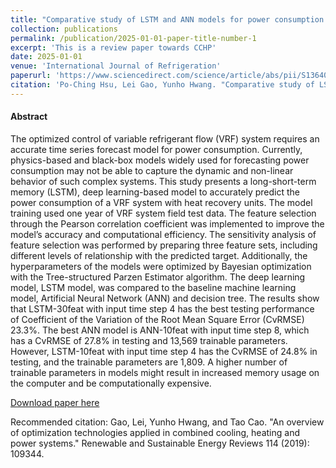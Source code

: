 ```yaml
---
title: "Comparative study of LSTM and ANN models for power consumption prediction of variable refrigerant flow (VRF) systems in buildings"
collection: publications
permalink: /publication/2025-01-01-paper-title-number-1
excerpt: 'This is a review paper towards CCHP'
date: 2025-01-01
venue: 'International Journal of Refrigeration'
paperurl: 'https://www.sciencedirect.com/science/article/abs/pii/S1364032119305520'
citation: 'Po-Ching Hsu, Lei Gao, Yunho Hwang. "Comparative study of LSTM and ANN models for power consumption prediction of variable refrigerant flow (VRF) systems in buildings." International Journal of Refrigeration 169 (2025): Pages 55-68.'
---
```

#### Abstract
The optimized control of variable refrigerant flow (VRF) system requires an accurate time series forecast model for power consumption. Currently, physics-based and black-box models widely used for forecasting power consumption may not be able to capture the dynamic and non-linear behavior of such complex systems. This study presents a long-short-term memory (LSTM), deep learning-based model to accurately predict the power consumption of a VRF system with heat recovery units. The model training used one year of VRF system field test data. The feature selection through the Pearson correlation coefficient was implemented to improve the model’s accuracy and computational efficiency. The sensitivity analysis of feature selection was performed by preparing three feature sets, including different levels of relationship with the predicted target. Additionally, the hyperparameters of the models were optimized by Bayesian optimization with the Tree-structured Parzen Estimator algorithm. The deep learning model, LSTM model, was compared to the baseline machine learning model, Artificial Neural Network (ANN) and decision tree. The results show that LSTM-30feat with input time step 4 has the best testing performance of Coefficient of the Variation of the Root Mean Square Error (CvRMSE) 23.3%. The best ANN model is ANN-10feat with input time step 8, which has a CvRMSE of 27.8% in testing and 13,569 trainable parameters. However, LSTM-10feat with input time step 4 has the CvRMSE of 24.8% in testing, and the trainable parameters are 1,809. A higher number of trainable parameters in models might result in increased memory usage on the computer and be computationally expensive.

[Download paper here](https://www.sciencedirect.com/science/article/pii/S0140700724003591)

Recommended citation: Gao, Lei, Yunho Hwang, and Tao Cao. "An overview of optimization technologies applied in combined cooling, 
heating and power systems." Renewable and Sustainable Energy Reviews 114 (2019): 109344.
